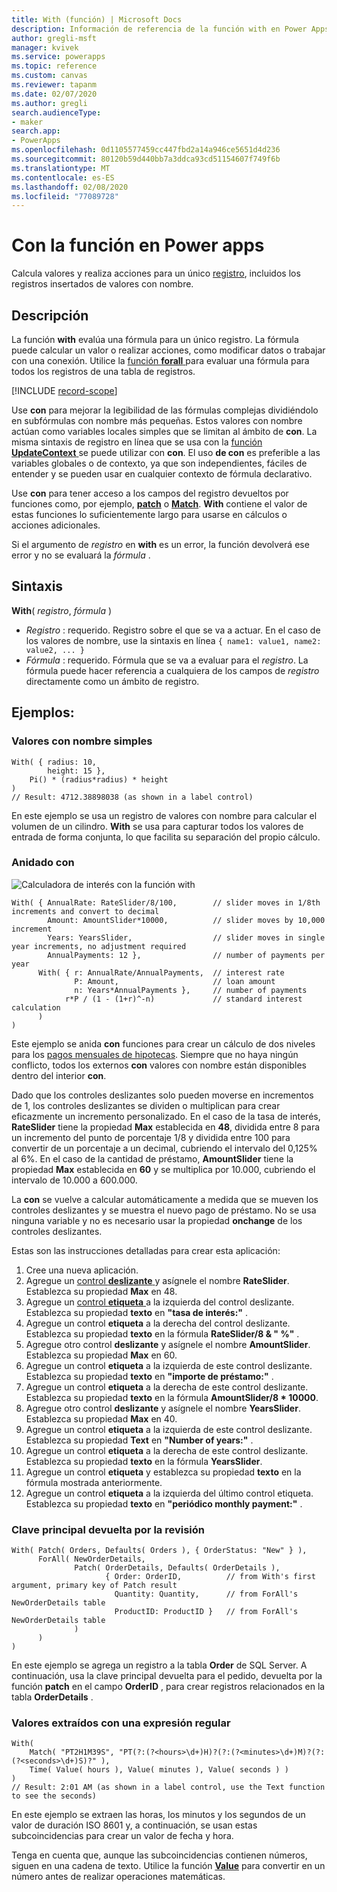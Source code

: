 ```yaml
---
title: With (función) | Microsoft Docs
description: Información de referencia de la función with en Power Apps, incluida la sintaxis
author: gregli-msft
manager: kvivek
ms.service: powerapps
ms.topic: reference
ms.custom: canvas
ms.reviewer: tapanm
ms.date: 02/07/2020
ms.author: gregli
search.audienceType:
- maker
search.app:
- PowerApps
ms.openlocfilehash: 0d1105577459cc447fbd2a14a946ce5651d4d236
ms.sourcegitcommit: 80120b59d440bb7a3ddca93cd51154607f749f6b
ms.translationtype: MT
ms.contentlocale: es-ES
ms.lasthandoff: 02/08/2020
ms.locfileid: "77089728"
---
```

# <a name="with-function-in-power-apps"></a>Con la función en Power apps
Calcula valores y realiza acciones para un único [registro](../working-with-tables.md#records), incluidos los registros insertados de valores con nombre.

## <a name="description"></a>Descripción

La función **with** evalúa una fórmula para un único registro.  La fórmula puede calcular un valor o realizar acciones, como modificar datos o trabajar con una conexión.  Utilice la [función **forall** ](function-forall.md) para evaluar una fórmula para todos los registros de una tabla de registros.

[!INCLUDE [record-scope](../../../includes/record-scope.md)]

Use **con** para mejorar la legibilidad de las fórmulas complejas dividiéndolo en subfórmulas con nombre más pequeñas.  Estos valores con nombre actúan como variables locales simples que se limitan al ámbito de **con**.  La misma sintaxis de registro en línea que se usa con la [función **UpdateContext** ](function-updatecontext.md) se puede utilizar con **con**.  El uso **de con** es preferible a las variables globales o de contexto, ya que son independientes, fáciles de entender y se pueden usar en cualquier contexto de fórmula declarativo.  

Use **con** para tener acceso a los campos del registro devueltos por funciones como, por ejemplo, [**patch**](function-patch.md) o [**Match**](function-ismatch.md).  **With** contiene el valor de estas funciones lo suficientemente largo para usarse en cálculos o acciones adicionales.  

Si el argumento de *registro* en **with** es un error, la función devolverá ese error y no se evaluará la *fórmula* .

## <a name="syntax"></a>Sintaxis
**With**( *registro*, *fórmula* )

* *Registro* : requerido. Registro sobre el que se va a actuar.  En el caso de los valores de nombre, use la sintaxis en línea `{ name1: value1, name2: value2, ... }`
* *Fórmula* : requerido.  Fórmula que se va a evaluar para el *registro*.  La fórmula puede hacer referencia a cualquiera de los campos de *registro* directamente como un ámbito de registro.

## <a name="examples"></a>Ejemplos:

### <a name="simple-named-values"></a>Valores con nombre simples

```powerapps-dot
With( { radius: 10, 
        height: 15 },
    Pi() * (radius*radius) * height
)
// Result: 4712.38898038 (as shown in a label control)
```

En este ejemplo se usa un registro de valores con nombre para calcular el volumen de un cilindro.  **With** se usa para capturar todos los valores de entrada de forma conjunta, lo que facilita su separación del propio cálculo.  

### <a name="nested-with"></a>Anidado con

![Calculadora de interés con la función with](media/function-with/interest-calculator.gif)

```powerapps-dot
With( { AnnualRate: RateSlider/8/100,        // slider moves in 1/8th increments and convert to decimal
        Amount: AmountSlider*10000,          // slider moves by 10,000 increment
        Years: YearsSlider,                  // slider moves in single year increments, no adjustment required
        AnnualPayments: 12 },                // number of payments per year
      With( { r: AnnualRate/AnnualPayments,  // interest rate
              P: Amount,                     // loan amount
              n: Years*AnnualPayments },     // number of payments
            r*P / (1 - (1+r)^-n)             // standard interest calculation
      )
)  
```

Este ejemplo se anida **con** funciones para crear un cálculo de dos niveles para los [pagos mensuales de hipotecas](https://en.wikipedia.org/wiki/Mortgage_calculator#Monthly_payment_formula).  Siempre que no haya ningún conflicto, todos los externos **con** valores con nombre están disponibles dentro del interior **con**.

Dado que los controles deslizantes solo pueden moverse en incrementos de 1, los controles deslizantes se dividen o multiplican para crear eficazmente un incremento personalizado.  En el caso de la tasa de interés, **RateSlider** tiene la propiedad **Max** establecida en **48**, dividida entre 8 para un incremento del punto de porcentaje 1/8 y dividida entre 100 para convertir de un porcentaje a un decimal, cubriendo el intervalo del 0,125% al 6%.  En el caso de la cantidad de préstamo, **AmountSlider** tiene la propiedad **Max** establecida en **60** y se multiplica por 10.000, cubriendo el intervalo de 10.000 a 600.000.

La **con** se vuelve a calcular automáticamente a medida que se mueven los controles deslizantes y se muestra el nuevo pago de préstamo.  No se usa ninguna variable y no es necesario usar la propiedad **onchange** de los controles deslizantes.

Estas son las instrucciones detalladas para crear esta aplicación:
1. Cree una nueva aplicación.
2. Agregue un [control **deslizante** ](../controls/control-slider.md) y asígnele el nombre **RateSlider**.  Establezca su propiedad **Max** en 48.
3. Agregue un [control **etiqueta** ](../controls/control-text-box.md) a la izquierda del control deslizante.  Establezca su propiedad **texto** en **"tasa de interés:"** .
3. Agregue un control **etiqueta** a la derecha del control deslizante.  Establezca su propiedad **texto** en la fórmula **RateSlider/8 & "&nbsp;%"** .
3. Agregue otro control **deslizante** y asígnele el nombre **AmountSlider**.  Establezca su propiedad **Max** en 60.
3. Agregue un control **etiqueta** a la izquierda de este control deslizante.  Establezca su propiedad **texto** en **"importe de préstamo:"** . 
3. Agregue un control **etiqueta** a la derecha de este control deslizante.  Establezca su propiedad **texto** en la fórmula **AmountSlider/8 * 10000**.
4. Agregue otro control **deslizante** y asígnele el nombre **YearsSlider**.  Establezca su propiedad **Max** en 40.
3. Agregue un control **etiqueta** a la izquierda de este control deslizante.  Establezca su propiedad **Text** en **"Number of years:"** . 
3. Agregue un control **etiqueta** a la derecha de este control deslizante.  Establezca su propiedad **texto** en la fórmula **YearsSlider**.
5. Agregue un control **etiqueta** y establezca su propiedad **texto** en la fórmula mostrada anteriormente.
3. Agregue un control **etiqueta** a la izquierda del último control etiqueta.  Establezca su propiedad **texto** en **"periódico monthly payment:"** .  

### <a name="primary-key-returned-from-patch"></a>Clave principal devuelta por la revisión

```powerapps-dot
With( Patch( Orders, Defaults( Orders ), { OrderStatus: "New" } ),
      ForAll( NewOrderDetails, 
              Patch( OrderDetails, Defaults( OrderDetails ), 
                     { Order: OrderID,          // from With's first argument, primary key of Patch result
                       Quantity: Quantity,      // from ForAll's NewOrderDetails table
                       ProductID: ProductID }   // from ForAll's NewOrderDetails table
              )
      )
)
```

En este ejemplo se agrega un registro a la tabla **Order** de SQL Server.  A continuación, usa la clave principal devuelta para el pedido, devuelta por la función **patch** en el campo **OrderID** , para crear registros relacionados en la tabla **OrderDetails** .  

### <a name="extracted-values-with-a-regular-expression"></a>Valores extraídos con una expresión regular

```powerapps-dot
With( 
    Match( "PT2H1M39S", "PT(?:(?<hours>\d+)H)?(?:(?<minutes>\d+)M)?(?:(?<seconds>\d+)S)?" ),
    Time( Value( hours ), Value( minutes ), Value( seconds ) )
)
// Result: 2:01 AM (as shown in a label control, use the Text function to see the seconds)
```

En este ejemplo se extraen las horas, los minutos y los segundos de un valor de duración ISO 8601 y, a continuación, se usan estas subcoincidencias para crear un valor de fecha y hora. 

Tenga en cuenta que, aunque las subcoincidencias contienen números, siguen en una cadena de texto.  Utilice la función [**Value**](function-value.md) para convertir en un número antes de realizar operaciones matemáticas.  

